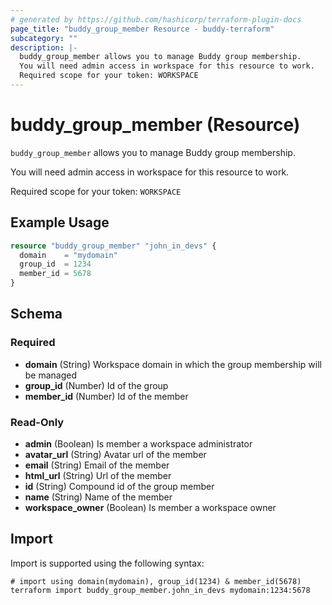 ```yaml
---
# generated by https://github.com/hashicorp/terraform-plugin-docs
page_title: "buddy_group_member Resource - buddy-terraform"
subcategory: ""
description: |-
  buddy_group_member allows you to manage Buddy group membership.
  You will need admin access in workspace for this resource to work.
  Required scope for your token: WORKSPACE
---
```


# buddy_group_member (Resource)

`buddy_group_member` allows you to manage Buddy group membership.

You will need admin access in workspace for this resource to work.

Required scope for your token: `WORKSPACE`

## Example Usage

```terraform
resource "buddy_group_member" "john_in_devs" {
  domain    = "mydomain"
  group_id  = 1234
  member_id = 5678
}
```

<!-- schema generated by tfplugindocs -->
## Schema

### Required

- **domain** (String) Workspace domain in which the group membership will be managed
- **group_id** (Number) Id of the group
- **member_id** (Number) Id of the member

### Read-Only

- **admin** (Boolean) Is member a workspace administrator
- **avatar_url** (String) Avatar url of the member
- **email** (String) Email of the member
- **html_url** (String) Url of the member
- **id** (String) Compound id of the group member
- **name** (String) Name of the member
- **workspace_owner** (Boolean) Is member a workspace owner

## Import

Import is supported using the following syntax:

```shell
# import using domain(mydomain), group_id(1234) & member_id(5678)
terraform import buddy_group_member.john_in_devs mydomain:1234:5678
```
